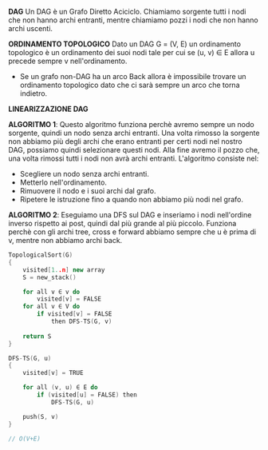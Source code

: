 **DAG**
Un DAG è un Grafo Diretto Aciciclo. Chiamiamo sorgente tutti i nodi che non hanno archi entranti, mentre chiamiamo pozzi i nodi che non hanno archi uscenti.

**ORDINAMENTO TOPOLOGICO**
Dato un DAG G = (V, E) un ordinamento topologico è un ordinamento dei suoi nodi tale per cui se (u, v) ∈ E allora u precede sempre v nell'ordinamento.
- Se un grafo non-DAG ha un arco Back allora è impossibile trovare un ordinamento topologico dato che ci sarà sempre un arco che torna indietro.

**LINEARIZZAZIONE DAG**

**ALGORITMO 1**:
Questo algoritmo funziona perchè avremo sempre un nodo sorgente, quindi un nodo senza archi entranti. Una volta rimosso la sorgente non abbiamo più degli archi che erano entranti per certi nodi nel nostro DAG, possiamo quindi selezionare questi nodi. Alla fine avremo il pozzo che, una volta rimossi tutti i nodi non avrà archi entranti. L'algoritmo consiste nel:

- Scegliere un nodo senza archi entranti.
- Metterlo nell'ordinamento.
- Rimuovere il nodo e i suoi archi dal grafo.
- Ripetere le istruzione fino a quando non abbiamo più nodi nel grafo.

**ALGORITMO 2**:
Eseguiamo una DFS sul DAG e inseriamo i nodi nell'ordine inverso rispetto ai post, quindi dal più grande al più piccolo. Funziona perchè con gli archi tree, cross e forward abbiamo sempre che u è prima di v, mentre non abbiamo archi back.

``` C++
TopologicalSort(G)
{
	visited[1..n] new array
	S = new_stack()

	for all v ∈ v do
		visited[v] = FALSE
	for all v ∈ V do
		if visited[v] = FALSE
			then DFS-TS(G, v)
			
	return S
}

DFS-TS(G, u)
{
	visited[v] = TRUE

	for all (v, u) ∈ E do
		if (visited[u] = FALSE) then
			DFS-TS(G, u)

	push(S, v)
}

// O(V+E)
```
